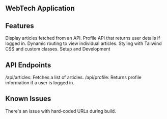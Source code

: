## WebTech Application


## Features
Display articles fetched from an API.
Profile API that returns user details if logged in.
Dynamic routing to view individual articles.
Styling with Tailwind CSS and custom classes.
Setup and Development



## API Endpoints
/api/articles: Fetches a list of articles.
/api/profile: Returns profile information if a user is logged in.


## Known Issues
There's an issue with hard-coded URLs during build.